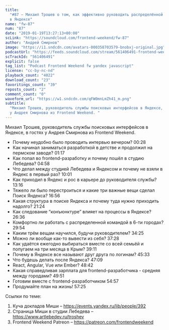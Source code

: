 ```yaml
---
title:
  "#87 – Михаил Трошев о том, как эффективно руководить распределённой командой
  в Яндексе"
name: "fw-87"
num: "87"
date: "2019-01-19T13:27:13+00:00"
scLink: "https://soundcloud.com/frontend-weekend/fw-87"
author: "Андрей Смирнов"
image: "https://i1.sndcdn.com/avatars-000358703579-bnobxj-original.jpg"
podcastUrl: "https://feeds.soundcloud.com/stream/561406491-frontend-weekend-fw-87.m4a"
scTrackId: "561406491"
explicit: false
tag_list: "Podcast Frontend Weekend fw yandex javascript"
license: "cc-by-nc-nd"
playback_count: "4022"
download_count: "23"
favoritings_count: "39"
reposts_count: "2"
comment_count: "0"
waveform_url: "https://w1.sndcdn.com/qFW0mnLmZh41_m.png"
subtitle:
  "Михаил Трошев, руководитель службы поисковых интерфейсов в Яндексе, в гостях
  у Андрея Смирнова из Frontend Weekend. "
---
```


Михаил Трошев, руководитель службы поисковых интерфейсов в Яндексе, в гостях у
Андрея Смирнова из Frontend Weekend.

- Почему неудобно было проводить интервью вечером?
  <timecode sec="28">00:28</timecode>
- Как начинал заниматься разработкой в детстве и продолжил на пермском заводе?
  <timecode sec="77">01:17</timecode>
- Как попал во frontend-разработку и почему пошёл в студию Лебедева?
  <timecode sec="298">04:58</timecode>
- Что делал между студией Лебедева и Яндексом и почему не взяли в Яндекс в
  первый раз? <timecode sec="601">10:01</timecode>
- Как приходил в Яндекс и рос в карьере до руководителя службы?
  <timecode sec="796">13:16</timecode>
- Тяжело ли было перестроиться и какие три важные вещи сделал Поиск Яндекса?
  <timecode sec="1016">16:56</timecode>
- Какая структура в поиске Яндекса и почему туда нужно приходить надолго?
  <timecode sec="1284">21:24</timecode>
- Как следование “конъюнктуре” влияет на процессы в Яндексе?
  <timecode sec="1596">26:36</timecode>
- Комфортно ли работать с распределенной командой в 6-ти городах?
  <timecode sec="1794">29:54</timecode>
- Каким трём вещам научился, будучи руководителем?
  <timecode sec="2065">34:25</timecode>
- Можно ли вообще как-то вывести из себя? <timecode sec="2248">37:28</timecode>
- Как удаётся ежегодно выбираться вместе со всей семьёй и попугаем на три месяца
  в Крым? <timecode sec="2351">39:11</timecode>
- Почему в Яндексе все называют друг друга по логинам?
  <timecode sec="2733">45:33</timecode>
- Что будешь делать после Яндекса? <timecode sec="2829">47:09</timecode>
- React, Angular, Vue или Ember? <timecode sec="2922">48:42</timecode>
- Какая справедливая зарплата для frontend-разработчика - средняя между
  городами? <timecode sec="2991">49:51</timecode>
- Готовим вместе с frontend-разработчиком <timecode sec="3297">54:57</timecode>
- Продумайте план на жизнь! <timecode sec="3445">57:25</timecode>

Ссылки по теме:

1. Куча докладов Миши – <https://events.yandex.ru/lib/people/392>
2. Страница Миши в студии Лебедева – <https://www.artlebedev.ru/troshev>
3. Frontend Weekend Patreon – <https://patreon.com/frontendweekend>
